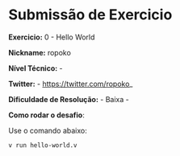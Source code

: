 # Submissão de Exercicio

**Exercicio:** 0 - Hello World

**Nickname:** ropoko

**Nível Técnico:** -

**Twitter:** - https://twitter.com/ropoko_

**Dificuldade de Resolução:** - Baixa -

**Como rodar o desafio**: 

Use o comando abaixo: 
```bash
v run hello-world.v
```
